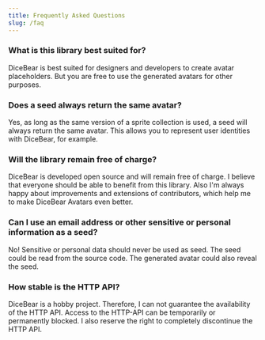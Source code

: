 ```yaml
---
title: Frequently Asked Questions
slug: /faq
---
```


### What is this library best suited for?

DiceBear is best suited for designers and developers to create avatar placeholders. But you are free to use the
generated avatars for other purposes.

### Does a seed always return the same avatar?

Yes, as long as the same version of a sprite collection is used, a seed will always return the same avatar. This allows
you to represent user identities with DiceBear, for example.

### Will the library remain free of charge?

DiceBear is developed open source and will remain free of charge. I believe that everyone should be able to benefit from
this library. Also I'm always happy about improvements and extensions of contributors, which help me to make DiceBear
Avatars even better.

### Can I use an email address or other sensitive or personal information as a seed?

No! Sensitive or personal data should never be used as seed. The seed could be read from the source code. The generated
avatar could also reveal the seed.

### How stable is the HTTP API?

DiceBear is a hobby project. Therefore, I can not guarantee the availability of the HTTP API. Access to the HTTP-API can
be temporarily or permanently blocked. I also reserve the right to completely discontinue the HTTP API.
